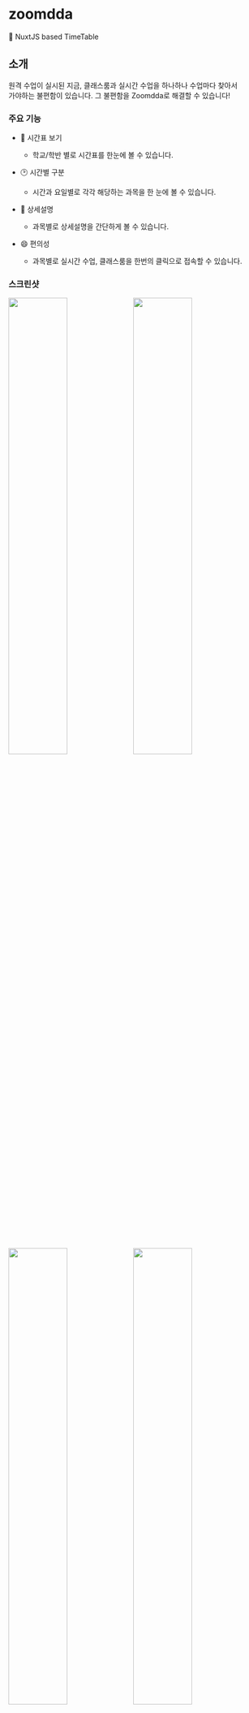 # zoomdda

📆 NuxtJS based TimeTable

## 소개

원격 수업이 실시된 지금, 클래스룸과 실시간 수업을 하나하나 수업마다 찾아서<br/>
가야하는 불편함이 있습니다. 그 불편함을 Zoomdda로 해결할 수 있습니다!

### 주요 기능

- 📅 시간표 보기
  - 학교/학반 별로 시간표를 한눈에 볼 수 있습니다.
- 🕑 시간별 구분
  - 시간과 요일별로 각각 해당하는 과목을 한 눈에 볼 수 있습니다.
- 💬 상세설명
  - 과목별로 상세설명을 간단하게 볼 수 있습니다.
- 😄 편의성

  - 과목별로 실시간 수업, 클래스룸을 한번의 클릭으로 접속할 수 있습니다.

### 스크린샷

<div>
  <img src="https://user-images.githubusercontent.com/51149996/79977055-98d32c00-84d8-11ea-90aa-e980434220c8.jpg" width="48%">
  <img src="https://user-images.githubusercontent.com/51149996/79977118-ad172900-84d8-11ea-8afa-8c18f1a4dbd6.jpg" width="48%">
</div>
<div>
  <img src="https://user-images.githubusercontent.com/51149996/79977291-fb2c2c80-84d8-11ea-9380-8afa17be17c4.jpg" width="48%">
  <img src="https://user-images.githubusercontent.com/51149996/79977192-cd46e800-84d8-11ea-8e3d-4394c569ef41.jpg" width="48%">
</div>

## 사용방법

```diff
- 학교에서 준 url로 먼저 꼭 접속해야한다.

+ 접속 이후 학년, 반을 선택 후 접속한다.
```

### 클래스룸 이용방법

<div>
  <img src="https://user-images.githubusercontent.com/51149996/79978463-ef416a00-84da-11ea-9430-e0fef5b38cb7.png" width="48%">
  <img src="https://user-images.githubusercontent.com/51149996/79978566-1304b000-84db-11ea-90a7-d6443efb7078.PNG" width="48%">
</div>

<br />

- 위와 같은 오류 발생 시 해결방법

<br />
  
  <img src="https://user-images.githubusercontent.com/51149996/79978892-9d4d1400-84db-11ea-8e68-7b94809f6827.png" width="300px">

- 클래스룸의 url중 `u/0` 부분을 클래스룸에 가입한 계정에 맞게 변경
- ex) 첫 번째 계정 : `u/0`, 두 번째 계정 : `u/1`

  <img src="https://user-images.githubusercontent.com/51149996/79979283-3aa84800-84dc-11ea-9721-93dd15fa2deb.PNG" width="200px">

## 개발환경

- Visual Studio Code

  - NuxtJS

## 정보

- 학교 시간표를 웹상에서 쉽게 관리할 수 있습니다.
- 개발
  - 웹　: [차승호](https://github.com/Sh031224)
  - 서버: [최진우](https://github.com/Choi-jinwoo)
- 문의: 1cktmdgh2@gmail.com
